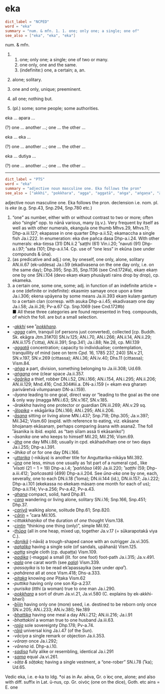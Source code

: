 # eka

``` toml
dict_label = "NCPED"
word = "eka"
summary = "num. & mfn. 1. 1. one; only one; a single; one of"
see_also = ["eka", "eka", "eka"]
```

num. & mfn.

1. 1. one; only one; a single; one of two or many.
   2. one only, one and the same.
   3. (indefinite:) one, a certain; a, an.

2. alone; solitary.
3. one and only, unique; preeminent.
4. all one; nothing but.
5. (pl.) some; some people; some authorities.

eka … apara …

(?) one … another …; one … the other …

eka … eka …

(?) one … another …; one … the other …

eka … dutiya …

(?) one … another …; one … the other …

--------------------

``` toml
dict_label = "PTS"
word = "eka"
summary = "adjective noun masculine one. Eka follows the pron"
see_also = ["akkhi", "pokkhara", "agga", "aggatā", "aṅga", "aṅgaṇa", "āgārika", "ālopika", "āsana", "āha", "uttarika", "ūna", "ghana", "cara", "cariyā", "cārin", "cintin", "thūpa", "doṇikā", "paṭalika", "paṭṭa", "padika", "pala", "pala", "piṭaka", "pokkhara", "bījin", "bhattika", "rajja", "rājā", "sadisa", "sama"]
```

adjective noun masculine one. Eka follows the pron. declension i.e. nom. pl. is *eke* (e.g. Snp.43, Snp.294, Snp.780 etc.)

1. “one” as number, either with or without contrast to two or more; often also “single” opp. to nānā various, many (q.v.). Very frequent by itself as well as with other numerals, ekangula one thumb Mhvs.29, Mhvs.11; Dhp\-a.iii.127; ekapasse in one quarter Dhp\-a.ii.52; ekamaccha a single fish Ja.i.222. In enumeration: eka dve pañca dasa Dhp\-a.i.24. With other numerals: eka\-tiṃsa (31) DN.ii.2 ˚saṭṭhi (61) Vin.i.20; ˚navuti (91) Dhp\-a.i.97; ˚sata (101; Dhp\-a.ii.14. Cp. use of “one less” in ekūna (see under compounds & ūna).
2. (as predicative and adj.) one, by oneself, one only, alone, solitary AN.iii.67 (ek\-uddesa) Ja.i.59 (ekadivasena on the one day only, i.e. on the same day); Dhp.395; Snp.35, Snp.1136 (see Cnd.172#a), ekaṃ ekaṃ one by one SN.i.104 (devo ekaṃ ekaṃ phusāyati rains drop by drop), cp. ekameka.
3. a certain one, some one, some; adj. in function of an indefinite article = a one (definite or indefinite): ekasmiṃ samaye once upon a time Ja.i.306; ekena upāyena by some means Ja.iii.393 ekaṃ kulaṃ gantuṃ to a certain clan (corresp. with asuka Dhp\-a.i.45; ekadivasaṃ one day Ja.i.58; Ja.iii.26; Pv\-a.67 Cp. Snp.1069 (see Cnd.172#b)  
   ■ All these three categories are found represented in freq. compounds, of which the foll. are but a small selection.

* *\-[akkhi](akkhi.md)* see ˚*[pokkhara](pokkhara.md)*.
* *\-[agga](agga.md)* calm, tranquil (of persons just converted), collected [cp. Buddh. Sk. ekāgra Jtm.31#70] SN.iv.125; AN.i.70, AN.i.266; AN.ii.14, AN.ii.29; AN.iii.175 (˚citta), AN.iii.391; Snp.341; Ja.i.88; Ne.28, cp. Mil.139
* *\-[aggatā](aggatā.md)* concentration; capacity to individualise; contemplation, tranquillity of mind (see on term *Cpd.* 16, 1785 237, 240) SN.v.21, SN.v.197, SN.v.269 (cittassa); AN.i.36; AN.iv.40; Dhs.11 (cittassa); Vism.84.
* *\-[aṅga](aṅga.md)* a part, division, something belonging to Ja.iii.308; Ud.69.
* *\-[aṅgaṇa](aṅgaṇa.md)* one (clear space Ja.ii.357.
* *\-[āgārika](āgārika.md)* a thief, robber DN.i.52, DN.i.166; AN.i.154, AN.i.295; AN.ii.206; AN.iii.129; Mnd.416; Cnd.304#iii.a. DN\-a.i.159 (= ekam eva gharaṃ parivāretvā vilumpanaṃ DN\-a.i.159).
* *\-āyana* leading to one goal, direct way or “leading to the goal as the one & only way (magga MN.i.63; SN.v.167, SN.v.185.
* *\-ārakkha* having one protector or guardian DN.iii.269; AN.v.29 sq.
* *\-[ālopika](ālopika.md)* = ekāgārika DN.i.166; AN.i.295; AN.ii.206.
* *\-[āsana](āsana.md)* sitting or living alone MN.i.437; Snp.718; Dhp.305; Ja.v.397; Mil.342; Vism.60 (expld. with reference to eating, viz. ekāsane bhojanaṃ ekāsanaṃ, perhaps comparing āsana with asana2. The foll ˚āsanika is ibid. expld. as “taṃ sīlam assā ti ekāsaniko”)
* *\-āsanika* one who keeps to himself Mil.20, Mil.216; Vism.69.
* *\-[āha](āha.md)* one day MN.i.88; usually in cpd. ekâhadvîhaṃ one or two days Ja.i.255; Dhp\-a.i.391.
* *\-āhika* of or for one day DN.i.166.
* *\-[uttarika](uttarika.md)* (\-nikāya) is another title for Anguttarika\-nikāya Mil.392.
* *\-[ūna](ūna.md)* one less, minus one usually as 1st part of a numeral cpd., like *˚vīsati* (21 − 1 = 19) Dhp\-a.i.4; *˚paññāsa* (49) Ja.iii.220; *˚saṭṭhi* (59; Dhp\-a.iii.412; *˚pañcasatā* (499) Dhp\-a.ii.204. See *ūna\-eka* one by one, each, severally, one to each DN.ii.18 (˚loma); DN.iii.144 (id.), DN.iii.157; Ja.i.222; Dhp\-a.i.101 (ekekassa no ekekaṃ māsaṃ one month for each of us); Dhp\-a.ii.114; Vv\-a.256; Pv\-a.42, Pv\-a.43.
* *\-[ghana](ghana.md)* compact, solid, hard Dhp.81.
* *\-[cara](cara.md)* wandering or living alone, solitary SN.i.16; Snp.166, Snp.451; Dhp.37.
* *\-[cariyā](cariyā.md)* walking alone, solitude Dhp.61; Snp.820.
* *\-[cārin](cārin.md)* = ˚cara Mil.105.
* *\-cittakkhaṇika* of the duration of *one* thought Vism.138.
* *\-[cintin](cintin.md)* “thinking one thing (only)”, simple Mil.92.
* *\-[thūpa](thūpa.md)* (all in one heap, mixed up, together Ja.v.17 (= sūkarapotakā viya C.).
* *\-[doṇikā](doṇikā.md)* (\-nāvā) a trough\-shaped canoe with an outrigger Ja.vi.305.
* *\-[paṭalika](paṭalika.md)* having a single sole (of sandals, upāhanā) Vism.125.
* *\-[paṭṭa](paṭṭa.md)* single cloth (cp. dupaṭṭa) Vism.109.
* *\-[padika](padika.md)* (\-magga) a small (lit. for one foot) foot\-path Ja.i.315; Ja.v.491.
* *\-[pala](pala.md)* one carat worth (see *[pala](pala.md)*) Vism.339.
* *\-passayika* is to be read ek’apassayika (see under *apa*˚).
* *\-pahārena* all at once Vism.418; Dhs\-a.333.
* *\-[piṭaka](piṭaka.md)* knowing *one* Piṭaka Vism.62
* *\-puttika* having only one son Kp\-a.237.
* *\-purisika* (itthi (a woman) true to one man Ja.i.290.
* *\-[pokkhara](pokkhara.md)* a sort of drum Ja.vi.21, Ja.vi.580 (C. explains by ek\-akkhi\-bherī)
* *\-[bījin](bījin.md)* having only one (more) seed, i.e. destined to be reborn only once SN.v.205; AN.i.233; AN.iv.380; Ne.189
* *\-[bhattika](bhattika.md)* having one meal a day AN.i.212; AN.iii.216; Ja.i.91
* *\-bhattakinī* a woman true to one husband Ja.iii.63.
* *\-[rajja](rajja.md)* sole sovereignty Dhp.178; Pv\-a.74.
* *\-[rājā](rājā.md)* universal king Ja.i.47 (of the Sun).
* *\-vāciya* a single remark or objection Ja.ii.353.
* *\-vāraṃ* once Ja.i.292;
* *\-vārena* id. Dhp\-a.i.10.
* *\-[sadisa](sadisa.md)* fully alike or resembling, identical Ja.i.291
* *\-[sama](sama.md)* equal Ja.vi.261.
* *\-sāṭa & sāṭaka;* having a single vestment, a “one\-rober” SN.i.78 (˚ka); Ud.65.

Vedic eka, i.e. e\-ka to Idg. \*oi as in Av. aēva, Gr. ο ̓ϊος one, alone; and also with diff. suffix in Lat. ū\-nus, cp. Gr. οἰνός (one on the dice), Goth. etc ains = E. one

